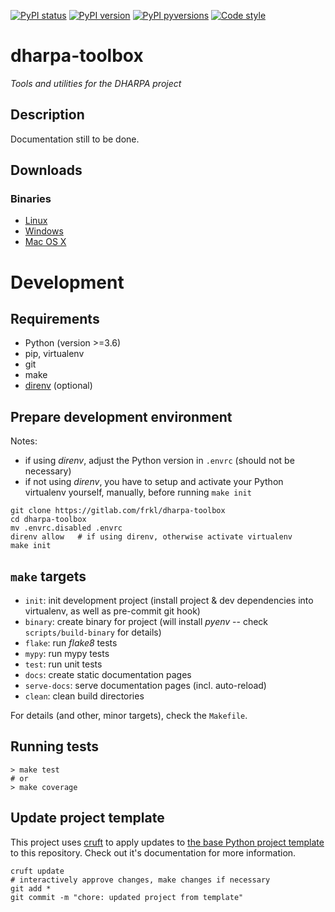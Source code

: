 [![PyPI status](https://img.shields.io/pypi/status/dharpa-toolbox.svg)](https://pypi.python.org/pypi/dharpa-toolbox/)
[![PyPI version](https://img.shields.io/pypi/v/dharpa-toolbox.svg)](https://pypi.python.org/pypi/dharpa-toolbox/)
[![PyPI pyversions](https://img.shields.io/pypi/pyversions/dharpa-toolbox.svg)](https://pypi.python.org/pypi/dharpa-toolbox/)
[![Code style](https://img.shields.io/badge/code%20style-black-000000.svg)](https://github.com/ambv/black)

# dharpa-toolbox

*Tools and utilities for the DHARPA project*


## Description

Documentation still to be done.


## Downloads

### Binaries

  - [Linux](https://s3-eu-west-1.amazonaws.com/dev.dl.frkl.io/linux-gnu/dharpa-toolbox)
  - [Windows](https://s3-eu-west-1.amazonaws.com/dev.dl.frkl.io/windows/dharpa-toolbox.exe)
  - [Mac OS X](https://s3-eu-west-1.amazonaws.com/dev.dl.frkl.io/darwin/dharpa-toolbox)


# Development

## Requirements

- Python (version >=3.6)
- pip, virtualenv
- git
- make
- [direnv](https://direnv.net/) (optional)


## Prepare development environment

Notes:

- if using *direnv*, adjust the Python version in ``.envrc`` (should not be necessary)
- if not using *direnv*, you have to setup and activate your Python virtualenv yourself, manually, before running ``make init``

``` console
git clone https://gitlab.com/frkl/dharpa-toolbox
cd dharpa-toolbox
mv .envrc.disabled .envrc
direnv allow   # if using direnv, otherwise activate virtualenv
make init
```


## ``make`` targets

- ``init``: init development project (install project & dev dependencies into virtualenv, as well as pre-commit git hook)
- ``binary``: create binary for project (will install *pyenv* -- check ``scripts/build-binary`` for details)
- ``flake``: run *flake8* tests
- ``mypy``: run mypy tests
- ``test``: run unit tests
- ``docs``: create static documentation pages
- ``serve-docs``: serve documentation pages (incl. auto-reload)
- ``clean``: clean build directories

For details (and other, minor targets), check the ``Makefile``.


## Running tests

``` console
> make test
# or
> make coverage
```


## Update project template

This project uses [cruft](https://github.com/timothycrosley/cruft) to apply updates to [the base Python project template](https://gitlab.com/frkl/template-python-project) to this repository. Check out it's documentation for more information.

``` console
cruft update
# interactively approve changes, make changes if necessary
git add *
git commit -m "chore: updated project from template"
```
